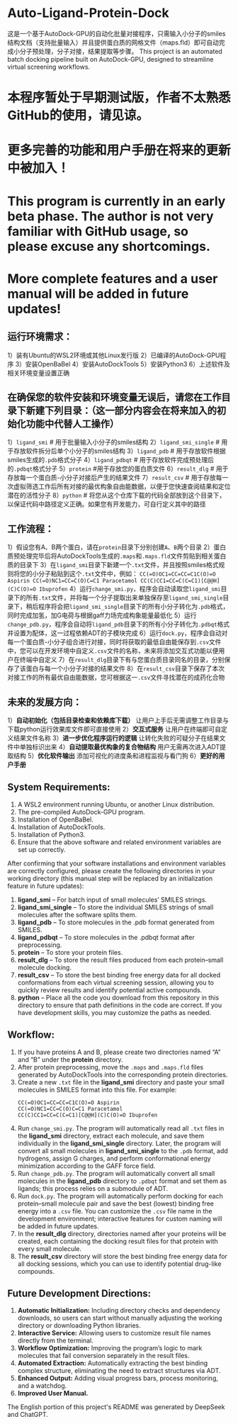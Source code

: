 # Auto-Ligand-Protein-Dock
这是一个基于AutoDock-GPU的自动化批量对接程序，只需输入小分子的smiles结构文档（支持批量输入）并且提供蛋白质的网格文件（maps.fld）即可自动完成小分子预处理，分子对接，结果提取等步骤。
This project is an automated batch docking pipeline built on AutoDock-GPU, designed to streamline virtual screening workflows.

# 本程序暂处于早期测试版，作者不太熟悉GitHub的使用，请见谅。
# 更多完善的功能和用户手册在将来的更新中被加入！
# This program is currently in an early beta phase. The author is not very familiar with GitHub usage, so please excuse any shortcomings.
# More complete features and a user manual will be added in future updates!

## 运行环境需求：
1）装有Ubuntu的WSL2环境或其他Linux发行版
2）已编译的AutoDock-GPU程序
3）安装OpenBaBel
4）安装AutoDockTools
5）安装Python3
6）上述软件及相关环境变量设置正确

## 在确保您的软件安装和环境变量无误后，请您在工作目录下新建下列目录：（这一部分内容会在将来加入的初始化功能中代替人工操作）
1）`ligand_smi` # 用于批量输入小分子的smiles结构
2）`ligand_smi_single` # 用于存放软件拆分后单个小分子的smiles结构
3）`ligand_pdb` # 用于存放软件根据smiles生成的`.pdb`格式分子
4）`ligand_pdbqt` # 用于存放软件完成预处理后的`.pdbqt`格式分子
5）`protein` #用于存放您的蛋白质文件
6）`result_dlg` # 用于存放每一个蛋白质-小分子对接后产生的结果文件
7）`result_csv` # 用于存放每一次虚拟筛选工作后所有对接的最优构象自由能数据，以便于您快速查阅结果和定位潜在的活性分子
8）`python` # 将您从这个仓库下载的代码全部放到这个目录下，以保证代码中路径定义正确。如果您有开发能力，可自行定义其中的路径

## 工作流程：
1）假设您有A、B两个蛋白，请在`protein`目录下分别创建`A`、`B`两个目录
2）蛋白质预处理完毕后将AutoDockTools生成的`.maps`和`.maps.fld`文件剪贴到相关蛋白质的目录下
3）在`ligand_smi`目录下新建一个`.txt`文件，并且按照smiles格式规则将您的小分子粘贴到这个`.txt`文件中，例如：
    ```
    CC(=O)OC1=CC=CC=C1C(O)=O Aspirin
    CC(=O)NC1=CC=C(O)C=C1 Paracetamol
    CC(C)CC1=CC=C(C=C1)[C@@H](C)C(O)=O Ibuprofen
    ```
4）运行`change_smi.py`，程序会自动读取您`ligand_smi`目录下的所有`.txt`文件，并将每一个分子提取出来单独保存至`ligand_smi_single`目录下，稍后程序将会把`ligand_smi_single`目录下的所有小分子转化为`.pdb`格式，同时完成加氢，加G电荷与根据gaff力场完成构象能量最低化
5）运行`change_pdb.py`，程序会自动将`ligand_pdb`目录下的所有小分子转化为`.pdbqt`格式并设置为配体，这一过程依赖ADT的子模块完成
6）运行`dock.py`，程序会自动对每一个蛋白质-小分子组合进行对接，同时将获取的最低自由能保存到`.csv`文件中，您可以在开发环境中自定义`.csv`文件的名称，未来将添加交互式功能以便用户在终端中自定义
7）在`result_dlg`目录下有与您蛋白质目录同名的目录，分别保存了该蛋白与每一个小分子对接的结果文件
8）在`result_csv`目录下保存了本次对接工作的所有最优自由能数据，您可根据这一`.csv`文件寻找潜在的成药化合物

## 未来的发展方向：
1）**自动初始化（包括目录检查和依赖库下载）** 让用户上手后无需调整工作目录与下载python运行效果库文件即可直接使用
2）**交互式服务** 让用户在终端即可自定义结果文件名称
3）**进一步优化程序运行的逻辑** 让转化失败的可疑分子在结果文件中单独标识出来
4）**自动提取最优构象的复合物结构** 用户无需再次进入ADT提取结构
5）**优化软件输出** 添加可视化的进度条和进程监视与看门狗
6）**更好的用户手册**

## System Requirements:
1. A WSL2 environment running Ubuntu, or another Linux distribution.
2. The pre-compiled AutoDock-GPU program.
3. Installation of OpenBaBel.
4. Installation of AutoDockTools.
5. Installation of Python3.
6. Ensure that the above software and related environment variables are set up correctly.

After confirming that your software installations and environment variables are correctly configured, please create the following directories in your working directory (this manual step will be replaced by an initialization feature in future updates):

1. **ligand_smi** – For batch input of small molecules’ SMILES strings.
2. **ligand_smi_single** – To store the individual SMILES strings of small molecules after the software splits them.
3. **ligand_pdb** – To store molecules in the .pdb format generated from SMILES.
4. **ligand_pdbqt** – To store molecules in the .pdbqt format after preprocessing.
5. **protein** – To store your protein files.
6. **result_dlg** – To store the result files produced from each protein–small molecule docking.
7. **result_csv** – To store the best binding free energy data for all docked conformations from each virtual screening session, allowing you to quickly review results and identify potential active compounds.
8. **python** – Place all the code you download from this repository in this directory to ensure that path definitions in the code are correct. If you have development skills, you may customize the paths as needed.

## Workflow:
1. If you have proteins A and B, please create two directories named “A” and “B” under the **protein** directory.
2. After protein preprocessing, move the `.maps` and `.maps.fld` files generated by AutoDockTools into the corresponding protein directories.
3. Create a new `.txt` file in the **ligand_smi** directory and paste your small molecules in SMILES format into this file. For example:
    ```
    CC(=O)OC1=CC=CC=C1C(O)=O Aspirin
    CC(=O)NC1=CC=C(O)C=C1 Paracetamol
    CC(C)CC1=CC=C(C=C1)[C@@H](C)C(O)=O Ibuprofen
    ```
4. Run `change_smi.py`. The program will automatically read all `.txt` files in the **ligand_smi** directory, extract each molecule, and save them individually in the **ligand_smi_single** directory. Later, the program will convert all small molecules in **ligand_smi_single** to the `.pdb` format, add hydrogens, assign G charges, and perform conformational energy minimization according to the GAFF force field.
5. Run `change_pdb.py`. The program will automatically convert all small molecules in the **ligand_pdb** directory to `.pdbqt` format and set them as ligands; this process relies on a submodule of ADT.
6. Run `dock.py`. The program will automatically perform docking for each protein–small molecule pair and save the best (lowest) binding free energy into a `.csv` file. You can customize the `.csv` file name in the development environment; interactive features for custom naming will be added in future updates.
7. In the **result_dlg** directory, directories named after your proteins will be created, each containing the docking result files for that protein with every small molecule.
8. The **result_csv** directory will store the best binding free energy data for all docking sessions, which you can use to identify potential drug-like compounds.

## Future Development Directions:
1. **Automatic Initialization:** Including directory checks and dependency downloads, so users can start without manually adjusting the working directory or downloading Python libraries.
2. **Interactive Service:** Allowing users to customize result file names directly from the terminal.
3. **Workflow Optimization:** Improving the program’s logic to mark molecules that fail conversion separately in the result files.
4. **Automated Extraction:** Automatically extracting the best binding complex structure, eliminating the need to extract structures via ADT.
5. **Enhanced Output:** Adding visual progress bars, process monitoring, and a watchdog.
6. **Improved User Manual.**

The English portion of this project's README was generated by DeepSeek and ChatGPT.







